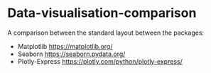 # Data-visualisation-comparison
A comparison between the standard layout between the packages:
- Matplotlib https://matplotlib.org/
- Seaborn https://seaborn.pydata.org/
- Plotly-Express https://plotly.com/python/plotly-express/


